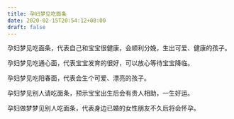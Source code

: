 ```yaml
---
title: 孕妇梦见吃面条
date: 2020-02-15T20:54:12+08:00
draft: false
---
```


孕妇梦见吃面条，代表自己和宝宝很健康，会顺利分娩，生出可爱、健康的孩子。

孕妇梦见吃通心面，代表宝宝发育的很好，可以放心等待宝宝降临。

孕妇梦见吃阳春面，代表会生个可爱、漂亮的孩子。

孕妇梦见别人请吃面条，预示宝宝出生后会有贵人相助，一生好运。

孕妇做梦梦见别人吃面条，代表身边已婚的女性朋友不久后将会怀孕。
